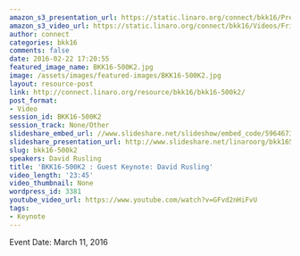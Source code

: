 ```yaml
---
amazon_s3_presentation_url: https://static.linaro.org/connect/bkk16/Presentations/Friday/BKK16-500K2.pdf
amazon_s3_video_url: https://static.linaro.org/connect/bkk16/Videos/Friday/BKK16-500K2%20David%20Rusling%20keynote.mp4
author: connect
categories: bkk16
comments: false
date: 2016-02-22 17:20:55
featured_image_name: BKK16-500K2.jpg
image: /assets/images/featured-images/BKK16-500K2.jpg
layout: resource-post
link: http://connect.linaro.org/resource/bkk16/bkk16-500k2/
post_format:
- Video
session_id: BKK16-500K2
session_track: None/Other
slideshare_embed_url: //www.slideshare.net/slideshow/embed_code/59646731
slideshare_presentation_url: http://www.slideshare.net/linaroorg/bkk16500k2-cto-talk-the-end-to-end-story
slug: bkk16-500k2
speakers: David Rusling
title: 'BKK16-500K2 : Guest Keynote: David Rusling'
video_length: '23:45'
video_thumbnail: None
wordpress_id: 3381
youtube_video_url: https://www.youtube.com/watch?v=GFvd2nHiFvU
tags:
- Keynote
---
```


Event Date: March 11, 2016